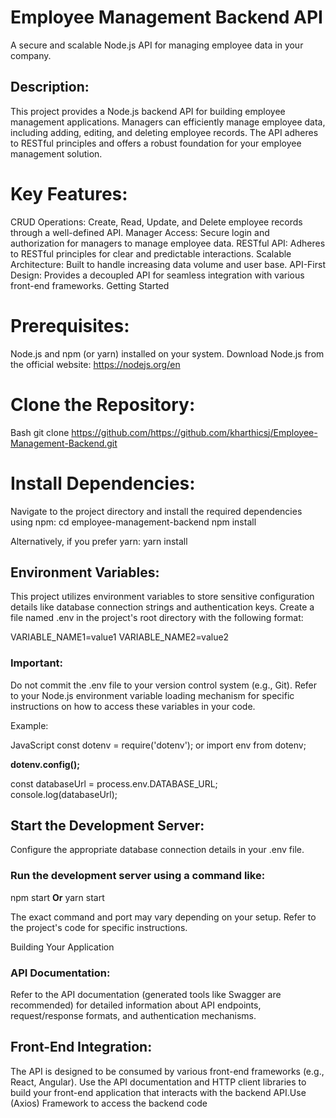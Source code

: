 # Employee Management Backend API

A secure and scalable Node.js API for managing employee data in your company.
## Description:

This project provides a Node.js backend API for building employee management applications. Managers can efficiently manage employee data, including adding, editing, and deleting employee records. The API adheres to RESTful principles and offers a robust foundation for your employee management solution.

# Key Features:

CRUD Operations: Create, Read, Update, and Delete employee records through a well-defined API.
Manager Access: Secure login and authorization for managers to manage employee data.
RESTful API: Adheres to RESTful principles for clear and predictable interactions.
Scalable Architecture: Built to handle increasing data volume and user base.
API-First Design: Provides a decoupled API for seamless integration with various front-end frameworks.
Getting Started

# Prerequisites:

Node.js and npm (or yarn) installed on your system. Download Node.js from the official website: https://nodejs.org/en
# Clone the Repository:

Bash
git clone https://github.com/https://github.com/kharthicsj/Employee-Management-Backend.git

# Install Dependencies:

Navigate to the project directory and install the required dependencies using npm:
cd employee-management-backend
npm install
  
Alternatively, if you prefer yarn:
yarn install
  

## Environment Variables:

This project utilizes environment variables to store sensitive configuration details like database connection strings and authentication keys. Create a file named .env in the project's root directory with the following format:

VARIABLE_NAME1=value1
VARIABLE_NAME2=value2

 
### Important: 
  Do not commit the .env file to your version control system (e.g., Git). Refer to your Node.js environment variable loading mechanism for specific instructions on how to access these variables in your code.

Example:

JavaScript
const dotenv = require('dotenv');
or 
import env from dotenv;

**dotenv.config();**

const databaseUrl = process.env.DATABASE_URL;
console.log(databaseUrl);
  

## Start the Development Server:

Configure the appropriate database connection details in your .env file.

### Run the development server using a command like:
npm start  **Or** yarn start
  
The exact command and port may vary depending on your setup. Refer to the project's code for specific instructions.

Building Your Application

### API Documentation:
Refer to the API documentation (generated tools like Swagger are recommended) for detailed information about API endpoints, request/response formats, and authentication mechanisms.
## Front-End Integration: 
The API is designed to be consumed by various front-end frameworks (e.g., React, Angular). Use the API documentation and HTTP client libraries to build your front-end application that interacts with the backend API.Use (Axios) Framework to access the backend code
